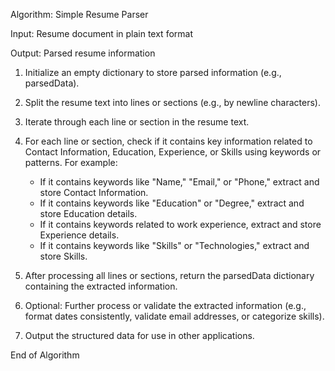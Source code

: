 Algorithm: Simple Resume Parser

Input: Resume document in plain text format

Output: Parsed resume information

1. Initialize an empty dictionary to store parsed information (e.g., parsedData).

2. Split the resume text into lines or sections (e.g., by newline characters).

3. Iterate through each line or section in the resume text.

4. For each line or section, check if it contains key information related to Contact Information, Education, Experience, or Skills using keywords or patterns. For example:
   - If it contains keywords like "Name," "Email," or "Phone," extract and store Contact Information.
   - If it contains keywords like "Education" or "Degree," extract and store Education details.
   - If it contains keywords related to work experience, extract and store Experience details.
   - If it contains keywords like "Skills" or "Technologies," extract and store Skills.

5. After processing all lines or sections, return the parsedData dictionary containing the extracted information.

6. Optional: Further process or validate the extracted information (e.g., format dates consistently, validate email addresses, or categorize skills).

7. Output the structured data for use in other applications.

End of Algorithm
